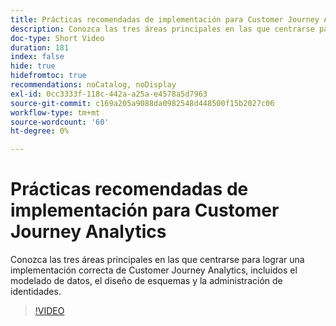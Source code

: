 ```yaml
---
title: Prácticas recomendadas de implementación para Customer Journey Analytics
description: Conozca las tres áreas principales en las que centrarse para lograr una implementación correcta de Customer Journey Analytics, incluidos el modelado de datos, el diseño de esquemas y la administración de identidades.
doc-type: Short Video
duration: 181
index: false
hide: true
hidefromtoc: true
recommendations: noCatalog, noDisplay
exl-id: 0cc3333f-118c-442a-a25a-e4578a5d7963
source-git-commit: c169a205a9088da0982548d448500f15b2027c06
workflow-type: tm+mt
source-wordcount: '60'
ht-degree: 0%

---
```


# Prácticas recomendadas de implementación para Customer Journey Analytics

Conozca las tres áreas principales en las que centrarse para lograr una implementación correcta de Customer Journey Analytics, incluidos el modelado de datos, el diseño de esquemas y la administración de identidades.

<!-- 62_S655_3442541_180_implementation-best-practices-for-customer-journey-analytics -->
>[!VIDEO](https://video.tv.adobe.com/v/3458337/?learn=on&enablevpops=true)
